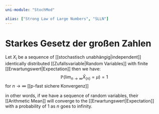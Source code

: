 ```yaml
---
uni-module: "StochMod"

alias: ["Strong Law of Large Numbers", "SLLN"]
---
```


# Starkes Gesetz der großen Zahlen

Let $X_i$ be a sequence of [[stochastisch unabhängig|independent]] identically distributed [[Zufallsvariable|Random Variables]] with finite [[Erwartungswert|Expectation]] then we have:
$$\mathbb{P}\left(\lim _{n \rightarrow \infty} \bar{X}_{(n)}=\mu\right)=1$$
for $n \to \infty$ [[p-fast sichere Konvergenz]]

in other words, if we have a sequence of random variables, their [[Arithmetic Mean]] will converge to the [[Erwartungswert|Expectation]] with a probability of $1$ as $n$ goes to infinity.

